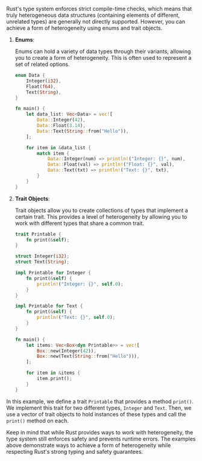 Rust's type system enforces strict compile-time checks, which means that truly heterogeneous data structures (containing elements of different, unrelated types) are generally not directly supported. However, you can achieve a form of heterogeneity using enums and trait objects.

1. **Enums**:

   Enums can hold a variety of data types through their variants, allowing you to create a form of heterogeneity. This is often used to represent a set of related options.

   ```rust
   enum Data {
       Integer(i32),
       Float(f64),
       Text(String),
   }

   fn main() {
       let data_list: Vec<Data> = vec![
           Data::Integer(42),
           Data::Float(3.14),
           Data::Text(String::from("Hello")),
       ];

       for item in &data_list {
           match item {
               Data::Integer(num) => println!("Integer: {}", num),
               Data::Float(val) => println!("Float: {}", val),
               Data::Text(txt) => println!("Text: {}", txt),
           }
       }
   }
   ```

2. **Trait Objects**:

   Trait objects allow you to create collections of types that implement a certain trait. This provides a level of heterogeneity by allowing you to work with different types that share a common trait.

   ```rust
   trait Printable {
       fn print(&self);
   }

   struct Integer(i32);
   struct Text(String);

   impl Printable for Integer {
       fn print(&self) {
           println!("Integer: {}", self.0);
       }
   }

   impl Printable for Text {
       fn print(&self) {
           println!("Text: {}", self.0);
       }
   }

   fn main() {
       let items: Vec<Box<dyn Printable>> = vec![
           Box::new(Integer(42)),
           Box::new(Text(String::from("Hello"))),
       ];

       for item in &items {
           item.print();
       }
   }
   ```

In this example, we define a trait `Printable` that provides a method `print()`. We implement this trait for two different types, `Integer` and `Text`. Then, we use a vector of trait objects to hold instances of these types and call the `print()` method on each.

Keep in mind that while Rust provides ways to work with heterogeneity, the type system still enforces safety and prevents runtime errors. The examples above demonstrate ways to achieve a form of heterogeneity while respecting Rust's strong typing and safety guarantees.
